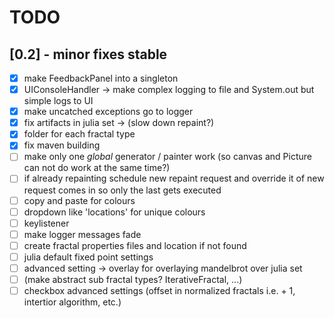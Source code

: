 # TODO

## [0.2] - minor fixes stable
- [x] make FeedbackPanel into a singleton
- [x] UIConsoleHandler -> make complex logging to file and System.out but simple logs to UI
- [x] make uncatched exceptions go to logger
- [x] fix artifacts in julia set -> (slow down repaint?)
- [x] folder for each fractal type
- [x] fix maven building 
- [ ] make only one *global* generator / painter work (so canvas and Picture can not do work at the same time?)
- [ ] if already repainting schedule new repaint request and override it of new request comes in so only the last gets executed
- [ ] copy and paste for colours
- [ ] dropdown like 'locations' for unique colours
- [ ] keylistener
- [ ] make logger messages fade
- [ ] create fractal properties files and location if not found
- [ ] julia default fixed point settings
- [ ] advanced setting -> overlay for overlaying mandelbrot over julia set
- [ ] (make abstract sub fractal types? IterativeFractal, ...)
- [ ] checkbox advanced settings (offset in normalized fractals i.e. + 1, intertior algorithm, etc.)
